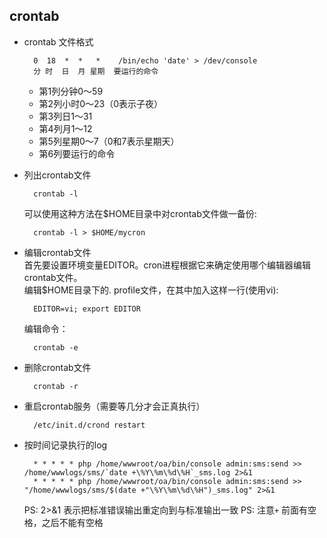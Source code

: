 ## crontab

- crontab 文件格式

		0  18  *  *   *    /bin/echo 'date' > /dev/console
		分 时  日  月 星期  要运行的命令
	- 第1列分钟0～59
	- 第2列小时0～23（0表示子夜）
	- 第3列日1～31
	- 第4列月1～12
	- 第5列星期0～7（0和7表示星期天）
	- 第6列要运行的命令
- 列出crontab文件

		crontab -l
	可以使用这种方法在$HOME目录中对crontab文件做一备份:
		
		crontab -l > $HOME/mycron
- 编辑crontab文件  
	首先要设置环境变量EDITOR。cron进程根据它来确定使用哪个编辑器编辑crontab文件。  
	编辑$HOME目录下的. profile文件，在其中加入这样一行(使用vi):
		
		EDITOR=vi; export EDITOR
	编辑命令：
	
		crontab -e
- 删除crontab文件

		crontab -r
- 重启crontab服务（需要等几分才会正真执行）

		/etc/init.d/crond restart
- 按时间记录执行的log

		* * * * * php /home/wwwroot/oa/bin/console admin:sms:send >> /home/wwwlogs/sms/`date +\%Y\%m\%d\%H`_sms.log 2>&1
		* * * * * php /home/wwwroot/oa/bin/console admin:sms:send >> "/home/wwwlogs/sms/$(date +"\%Y\%m\%d\%H")_sms.log" 2>&1

	PS: 2>&1 表示把标准错误输出重定向到与标准输出一致
    PS: 注意`+` 前面有空格，之后不能有空格
		
	